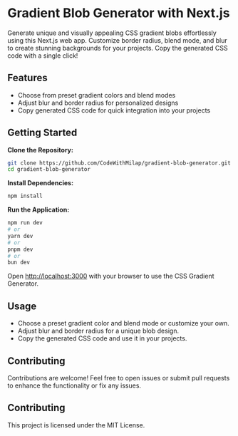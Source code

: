 # Gradient Blob Generator with Next.js

Generate unique and visually appealing CSS gradient blobs effortlessly using this Next.js web app. Customize border radius, blend mode, and blur to create stunning backgrounds for your projects. Copy the generated CSS code with a single click!

## Features
- Choose from preset gradient colors and blend modes
- Adjust blur and border radius for personalized designs
- Copy generated CSS code for quick integration into your projects

## Getting Started

**Clone the Repository:**
   ```bash
   git clone https://github.com/CodeWithMilap/gradient-blob-generator.git
   cd gradient-blob-generator
```

**Install Dependencies:**
    
```bash
npm install
```

**Run the Application:**

```bash
npm run dev
# or
yarn dev
# or
pnpm dev
# or
bun dev
```

Open [http://localhost:3000](http://localhost:3000) with your browser to use the CSS Gradient Generator.

## Usage
- Choose a preset gradient color and blend mode or customize your own.
- Adjust blur and border radius for a unique blob design.
- Copy the generated CSS code and use it in your projects.

## Contributing

Contributions are welcome! Feel free to open issues or submit pull requests to enhance the functionality or fix any issues.

## Contributing
This project is licensed under the MIT License.

